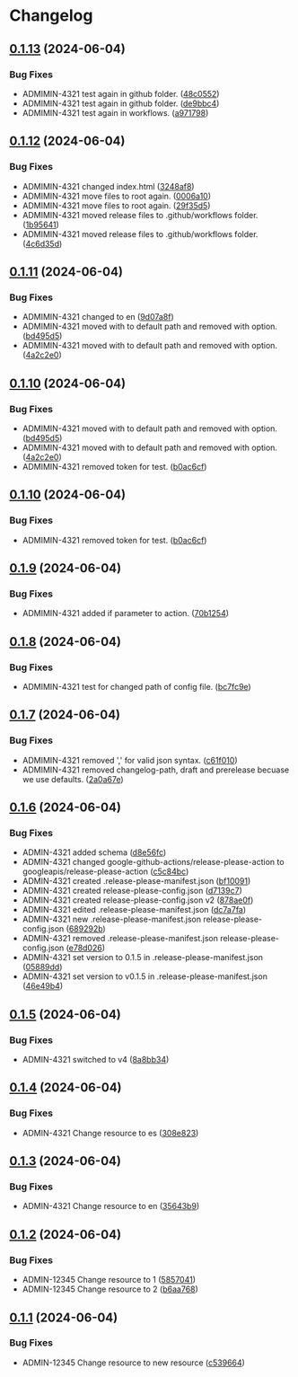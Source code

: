 # Changelog

## [0.1.13](https://github.com/elmargrote/github-actions-course-template/compare/v0.1.12...v0.1.13) (2024-06-04)


### Bug Fixes

* ADMIMIN-4321 test again in github folder. ([48c0552](https://github.com/elmargrote/github-actions-course-template/commit/48c05521a7b5a518294b17ccdf27f0cfd91323f1))
* ADMIMIN-4321 test again in github folder. ([de9bbc4](https://github.com/elmargrote/github-actions-course-template/commit/de9bbc4babefee9d4abfa24d2f1610de30a8c133))
* ADMIMIN-4321 test again in workflows. ([a971798](https://github.com/elmargrote/github-actions-course-template/commit/a971798d3683afddf9c5087da32143e51fe8665e))

## [0.1.12](https://github.com/elmargrote/github-actions-course-template/compare/v0.1.11...v0.1.12) (2024-06-04)


### Bug Fixes

* ADMIMIN-4321 changed index.html ([3248af8](https://github.com/elmargrote/github-actions-course-template/commit/3248af810e66d5e74710577a7f14736e6d8f5013))
* ADMIMIN-4321 move files to root again. ([0006a10](https://github.com/elmargrote/github-actions-course-template/commit/0006a101d4c86c4169727e76e0c8a364dd81f25e))
* ADMIMIN-4321 move files to root again. ([29f35d5](https://github.com/elmargrote/github-actions-course-template/commit/29f35d5b818a470d148550e459fbf434b69e20aa))
* ADMIMIN-4321 moved release files to .github/workflows folder. ([1b95641](https://github.com/elmargrote/github-actions-course-template/commit/1b95641debd804a748ca5fad175cfa73281280a6))
* ADMIMIN-4321 moved release files to .github/workflows folder. ([4c6d35d](https://github.com/elmargrote/github-actions-course-template/commit/4c6d35dc3074749c220aaf33665164fe8057e899))

## [0.1.11](https://github.com/elmargrote/github-actions-course-template/compare/v0.1.10...v0.1.11) (2024-06-04)


### Bug Fixes

* ADMIMIN-4321 changed to en ([9d07a8f](https://github.com/elmargrote/github-actions-course-template/commit/9d07a8f4b451f917ec55dc05f4944e6feeae3573))
* ADMIMIN-4321 moved with to default path and removed with option. ([bd495d5](https://github.com/elmargrote/github-actions-course-template/commit/bd495d5e3e33ccc89e3a9af8b651095e1224f777))
* ADMIMIN-4321 moved with to default path and removed with option. ([4a2c2e0](https://github.com/elmargrote/github-actions-course-template/commit/4a2c2e05d033807389ea8ed52106b3df641752c1))

## [0.1.10](https://github.com/elmargrote/github-actions-course-template/compare/v0.1.9...v0.1.10) (2024-06-04)


### Bug Fixes

* ADMIMIN-4321 moved with to default path and removed with option. ([bd495d5](https://github.com/elmargrote/github-actions-course-template/commit/bd495d5e3e33ccc89e3a9af8b651095e1224f777))
* ADMIMIN-4321 moved with to default path and removed with option. ([4a2c2e0](https://github.com/elmargrote/github-actions-course-template/commit/4a2c2e05d033807389ea8ed52106b3df641752c1))
* ADMIMIN-4321 removed token for test. ([b0ac6cf](https://github.com/elmargrote/github-actions-course-template/commit/b0ac6cf7ab588f3efe7e6357af55c994ffc51bad))

## [0.1.10](https://github.com/elmargrote/github-actions-course-template/compare/v0.1.9...v0.1.10) (2024-06-04)


### Bug Fixes

* ADMIMIN-4321 removed token for test. ([b0ac6cf](https://github.com/elmargrote/github-actions-course-template/commit/b0ac6cf7ab588f3efe7e6357af55c994ffc51bad))

## [0.1.9](https://github.com/elmargrote/github-actions-course-template/compare/v0.1.8...v0.1.9) (2024-06-04)


### Bug Fixes

* ADMIMIN-4321 added if parameter to action. ([70b1254](https://github.com/elmargrote/github-actions-course-template/commit/70b12545ccab78e7c8431ee3454881905ce52686))

## [0.1.8](https://github.com/elmargrote/github-actions-course-template/compare/v0.1.7...v0.1.8) (2024-06-04)


### Bug Fixes

* ADMIMIN-4321 test for changed path of config file. ([bc7fc9e](https://github.com/elmargrote/github-actions-course-template/commit/bc7fc9e80dc4b4626f4b0f36ff5fb7f7aae9bbea))

## [0.1.7](https://github.com/elmargrote/github-actions-course-template/compare/v0.1.6...v0.1.7) (2024-06-04)


### Bug Fixes

* ADMIMIN-4321 removed ',' for valid json syntax. ([c61f010](https://github.com/elmargrote/github-actions-course-template/commit/c61f0105c258f61e6daab2ef588b300a67278441))
* ADMIMIN-4321 removed changelog-path, draft and prerelease becuase we use defaults. ([2a0a67e](https://github.com/elmargrote/github-actions-course-template/commit/2a0a67e37f1b639f8f9a01b675b28b2d9ccc2267))

## [0.1.6](https://github.com/elmargrote/github-actions-course-template/compare/v0.1.5...v0.1.6) (2024-06-04)


### Bug Fixes

* ADMIN-4321 added schema ([d8e56fc](https://github.com/elmargrote/github-actions-course-template/commit/d8e56fc6b3091d06e3d1fcb635f3cde25f3417ad))
* ADMIN-4321 changed google-github-actions/release-please-action to googleapis/release-please-action ([c5c84bc](https://github.com/elmargrote/github-actions-course-template/commit/c5c84bc6e290373daa1af1238d2a2c428e49cdaa))
* ADMIN-4321 created .release-please-manifest.json ([bf10091](https://github.com/elmargrote/github-actions-course-template/commit/bf100915115502391a4049925500b7a4df27a5de))
* ADMIN-4321 created release-please-config.json ([d7139c7](https://github.com/elmargrote/github-actions-course-template/commit/d7139c72cc8cccf32dd383b2b97517c23ec1ccf9))
* ADMIN-4321 created release-please-config.json v2 ([878ae0f](https://github.com/elmargrote/github-actions-course-template/commit/878ae0fc3e2cda52a3dbeb98bda3cbb8c9bec38d))
* ADMIN-4321 edited .release-please-manifest.json ([dc7a7fa](https://github.com/elmargrote/github-actions-course-template/commit/dc7a7fa67c9f7570ce6e7c88d3338bdc5cc44327))
* ADMIN-4321 new .release-please-manifest.json release-please-config.json ([689292b](https://github.com/elmargrote/github-actions-course-template/commit/689292b4bf1d65c1f7a080d197b169db6db138ed))
* ADMIN-4321 removed .release-please-manifest.json release-please-config.json ([e78d026](https://github.com/elmargrote/github-actions-course-template/commit/e78d0265d8eb003cfa04b00f0d9eba48787dfe46))
* ADMIN-4321 set version to 0.1.5 in .release-please-manifest.json ([05889dd](https://github.com/elmargrote/github-actions-course-template/commit/05889ddadcab6fc101f98dca84b912a1321846a5))
* ADMIN-4321 set version to v0.1.5 in .release-please-manifest.json ([46e49b4](https://github.com/elmargrote/github-actions-course-template/commit/46e49b4804302968dce34767a3c5e29f3be0aa16))

## [0.1.5](https://github.com/elmargrote/github-actions-course-template/compare/v0.1.4...v0.1.5) (2024-06-04)


### Bug Fixes

* ADMIN-4321 switched to v4 ([8a8bb34](https://github.com/elmargrote/github-actions-course-template/commit/8a8bb340fde642252f83565036767c1dd05d3af0))

## [0.1.4](https://github.com/elmargrote/github-actions-course-template/compare/v0.1.3...v0.1.4) (2024-06-04)


### Bug Fixes

* ADMIN-4321 Change resource to es ([308e823](https://github.com/elmargrote/github-actions-course-template/commit/308e8237038c319f3e8eb4966022690b77f6a1c2))

## [0.1.3](https://github.com/elmargrote/github-actions-course-template/compare/v0.1.2...v0.1.3) (2024-06-04)


### Bug Fixes

* ADMIN-4321 Change resource to en ([35643b9](https://github.com/elmargrote/github-actions-course-template/commit/35643b9ba87095427f435afb8730442b6ee35a52))

## [0.1.2](https://github.com/elmargrote/github-actions-course-template/compare/v0.1.1...v0.1.2) (2024-06-04)


### Bug Fixes

* ADMIN-12345 Change resource to 1 ([5857041](https://github.com/elmargrote/github-actions-course-template/commit/5857041993fa2e185f52ac852c8162adcf1bc72d))
* ADMIN-12345 Change resource to 2 ([b6aa768](https://github.com/elmargrote/github-actions-course-template/commit/b6aa7685b436925a731feda9312e3df1e76de0ad))

## [0.1.1](https://github.com/elmargrote/github-actions-course-template/compare/0.1.0...v0.1.1) (2024-06-04)


### Bug Fixes

* ADMIN-12345 Change resource to new resource ([c539664](https://github.com/elmargrote/github-actions-course-template/commit/c539664f109596501e1b721073959c3dcb570db4))
